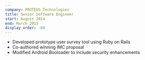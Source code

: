 ```yaml
---
company: PROTEUS Technologies
title: Senior Software Engineer
start: August 2014
end: March 2015
display_order: -60
---
```

- Developed prototype user survey tool using Ruby on Rails
- Co-authored winning IMC proposal
- Modified Android Booloader to include security enhancements
